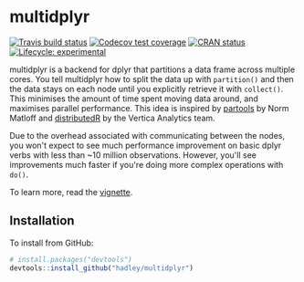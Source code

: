 # multidplyr

<!-- badges: start -->
[![Travis build status](https://travis-ci.org/hadley/multidplyr.svg?branch=master)](https://travis-ci.org/hadley/multidplyr)
[![Codecov test coverage](https://codecov.io/gh/hadley/multidplyr/branch/master/graph/badge.svg)](https://codecov.io/gh/hadley/multidplyr?branch=master)
[![CRAN status](https://www.r-pkg.org/badges/version/multidplyr)](https://cran.r-project.org/package=multidplyr)
[![Lifecycle: experimental](https://img.shields.io/badge/lifecycle-experimental-orange.svg)](https://www.tidyverse.org/lifecycle/#experimental)
<!-- badges: end -->

multidplyr is a backend for dplyr that partitions a data frame across multiple cores. You tell multidplyr how to split the data up with `partition()` and then the data stays on each node until you explicitly retrieve it with `collect()`. This minimises the amount of time spent moving data around, and maximises parallel performance. This idea is inspired by [partools](http://bit.ly/1Nve8v5) by Norm Matloff and [distributedR](http://bit.ly/1KZVAwK) by the Vertica Analytics team.

Due to the overhead associated with communicating between the nodes, you won't expect to see much performance improvement on basic dplyr verbs with less than ~10 million observations. However, you'll see improvements much faster if you're doing more complex operations with `do()`.

To learn more, read the [vignette](vignettes/multidplyr.md).

## Installation

To install from GitHub:

```R
# install.packages("devtools")
devtools::install_github("hadley/multidplyr")
```

